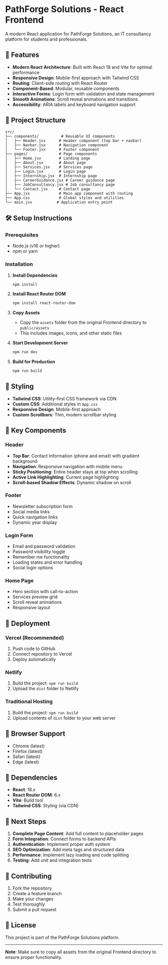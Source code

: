 # PathForge Solutions - React Frontend

A modern React application for PathForge Solutions, an IT consultancy platform for students and professionals.

## 🚀 Features

- **Modern React Architecture**: Built with React 18 and Vite for optimal performance
- **Responsive Design**: Mobile-first approach with Tailwind CSS
- **Routing**: Client-side routing with React Router
- **Component-Based**: Modular, reusable components
- **Interactive Forms**: Login form with validation and state management
- **Smooth Animations**: Scroll reveal animations and transitions
- **Accessibility**: ARIA labels and keyboard navigation support

## 📁 Project Structure

```
src/
├── components/          # Reusable UI components
│   ├── Header.jsx      # Header component (top bar + navbar)
│   ├── Navbar.jsx      # Navigation component
│   └── Footer.jsx      # Footer component
├── pages/              # Page components
│   ├── Home.jsx        # Landing page
│   ├── About.jsx       # About page
│   ├── Services.jsx    # Services page
│   ├── Login.jsx       # Login page
│   ├── Internship.jsx  # Internship page
│   ├── CareerGuidance.jsx # Career guidance page
│   ├── JobConsultancy.jsx # Job consultancy page
│   └── Contact.jsx     # Contact page
├── App.jsx             # Main app component with routing
├── App.css             # Global styles and utilities
└── main.jsx           # Application entry point
```

## 🛠️ Setup Instructions

### Prerequisites

- Node.js (v16 or higher)
- npm or yarn

### Installation

1. **Install Dependencies**
   ```bash
   npm install
   ```

2. **Install React Router DOM**
   ```bash
   npm install react-router-dom
   ```

3. **Copy Assets**
   - Copy the `assets` folder from the original Frontend directory to `public/assets`
   - This includes images, icons, and other static files

4. **Start Development Server**
   ```bash
   npm run dev
   ```

5. **Build for Production**
   ```bash
   npm run build
   ```

## 🎨 Styling

- **Tailwind CSS**: Utility-first CSS framework via CDN
- **Custom CSS**: Additional styles in `App.css`
- **Responsive Design**: Mobile-first approach
- **Custom Scrollbars**: Thin, modern scrollbar styling

## 🔧 Key Components

### Header
- **Top Bar**: Contact information (phone and email) with gradient background
- **Navigation**: Responsive navigation with mobile menu
- **Sticky Positioning**: Entire header stays at top when scrolling
- **Active Link Highlighting**: Current page highlighting
- **Scroll-based Shadow Effects**: Dynamic shadow on scroll

### Footer
- Newsletter subscription form
- Social media links
- Quick navigation links
- Dynamic year display

### Login Form
- Email and password validation
- Password visibility toggle
- Remember me functionality
- Loading states and error handling
- Social login options

### Home Page
- Hero section with call-to-action
- Services preview grid
- Scroll reveal animations
- Responsive layout

## 🚀 Deployment

### Vercel (Recommended)
1. Push code to GitHub
2. Connect repository to Vercel
3. Deploy automatically

### Netlify
1. Build the project: `npm run build`
2. Upload the `dist` folder to Netlify

### Traditional Hosting
1. Build the project: `npm run build`
2. Upload contents of `dist` folder to your web server

## 📱 Browser Support

- Chrome (latest)
- Firefox (latest)
- Safari (latest)
- Edge (latest)

## 🔗 Dependencies

- **React**: 18.x
- **React Router DOM**: 6.x
- **Vite**: Build tool
- **Tailwind CSS**: Styling (via CDN)

## 🎯 Next Steps

1. **Complete Page Content**: Add full content to placeholder pages
2. **Form Integration**: Connect forms to backend APIs
3. **Authentication**: Implement proper auth system
4. **SEO Optimization**: Add meta tags and structured data
5. **Performance**: Implement lazy loading and code splitting
6. **Testing**: Add unit and integration tests

## 🤝 Contributing

1. Fork the repository
2. Create a feature branch
3. Make your changes
4. Test thoroughly
5. Submit a pull request

## 📄 License

This project is part of the PathForge Solutions platform.

---

**Note**: Make sure to copy all assets from the original Frontend directory to ensure proper functionality.
